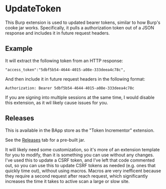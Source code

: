 # UpdateToken
This Burp extension is used to updated bearer tokens, similar to how Burp's cooke jar works. Specifically, it pulls a authorization token out of a JSON response and includes it in future request headers.

## Example
It will extract the following token from an HTTP response:
```
"access_token":"5dbf5b54-4644-4015-a08e-333deea4c78c",
```

And then include it in future request headers in the following format:
```
Authorization: Bearer 5dbf5b54-4644-4015-a08e-333deea4c78c
```

If you are signing into multiple sessions at the same time, I would disable this extension, as it wil likely cause issues for you.

## Releases
This is available in the BApp store as the "Token Incrementor" extension.

See the [Releases](https://github.com/alexlauerman/UpdateToken/releases) tab for a pre-built jar.

It will likely need some customization, so it's more of an extension template for you to modify, than it is something you can use without any changes. I've used this to update a CSRF token, and I've left that code commented out, so you can use this to update CSRF tokens as needed (e.g. ones that quickly time out), without using macros. Macros are very inefficent because they require a second request after reach request, which significantly increases the time it takes to active scan a large or slow site.
